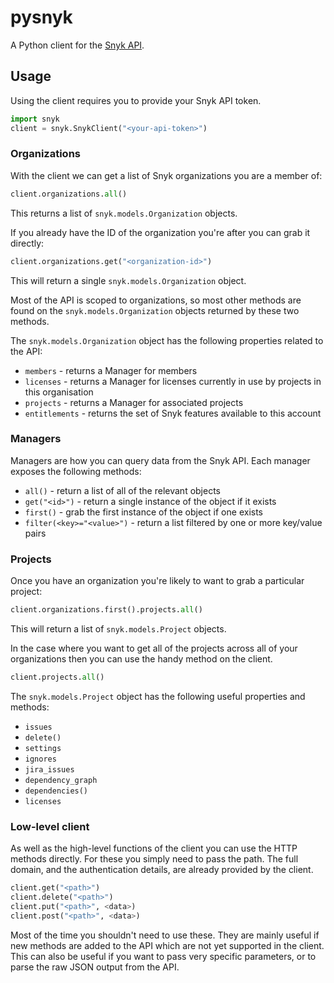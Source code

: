 # pysnyk

A Python client for the [Snyk API](https://snyk.docs.apiary.io/#).

## Usage

Using the client requires you to provide your Snyk API token.

```python
import snyk
client = snyk.SnykClient("<your-api-token>")
```

### Organizations

With the client we can get a list of Snyk organizations you are a member of:

```python
client.organizations.all()
```

This returns a list of `snyk.models.Organization` objects.

If you already have the ID of the organization you're after you can grab it directly:

```python
client.organizations.get("<organization-id>")
```

This will return a single `snyk.models.Organization` object.

Most of the API is scoped to organizations, so most other methods are found on the `snyk.models.Organization` objects
returned by these two methods.

The `snyk.models.Organization` object has the following properties related to the API:

* `members` - returns a Manager for members
* `licenses` - returns a Manager for licenses currently in use by projects in this organisation
* `projects` - returns a Manager for associated projects
* `entitlements` - returns the set of Snyk features available to this account

### Managers

Managers are how you can query data from the Snyk API. Each manager exposes the following methods:

* `all()` - return a list of all of the relevant objects
* `get("<id>")` - return a single instance of the object if it exists
* `first()` - grab the first instance of the object if one exists
* `filter(<key>="<value>")` - return a list filtered by one or more key/value pairs

### Projects

Once you have an organization you're likely to want to grab a particular project:

```python
client.organizations.first().projects.all()
```

This will return a list of `snyk.models.Project` objects.

In the case where you want to get all of the projects across all of your organizations then you can use the handy
method on the client.

```python
client.projects.all()
```

The `snyk.models.Project` object has the following useful properties and methods:

* `issues`
* `delete()`
* `settings`
* `ignores`
* `jira_issues`
* `dependency_graph`
* `dependencies()`
* `licenses`


### Low-level client

As well as the high-level functions of the client you can use the HTTP methods directly. For these
you simply need to pass the path. The full domain, and the authentication details, are already provided
by the client.


```python
client.get("<path>")
client.delete("<path>")
client.put("<path>", <data>)
client.post("<path>", <data>)
```

Most of the time you shouldn't need to use these. They are mainly useful if new methods are added to the
API which are not yet supported in the client. This can also be useful if you want to pass very specific
parameters, or to parse the raw JSON output from the API.

